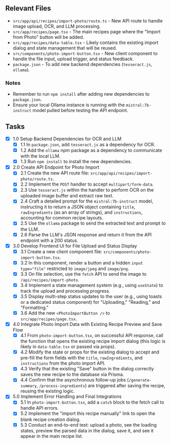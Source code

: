 ## Relevant Files

-   `src/app/api/recipes/import-photo/route.ts` - New API route to handle image upload, OCR, and LLM processing.
-   `src/app/recipes/page.tsx` - The main recipes page where the "Import from Photo" button will be added.
-   `src/app/recipes/data-table.tsx` - Likely contains the existing import dialog and state management that will be reused.
-   `src/components/photo-import-button.tsx` - New client component to handle the file input, upload trigger, and status feedback.
-   `package.json` - To add new backend dependencies (`tesseract.js`, `ollama`).

### Notes

-   Remember to run `npm install` after adding new dependencies to `package.json`.
-   Ensure your local Ollama instance is running with the `mistral:7b-instruct` model pulled before testing the API endpoint.

## Tasks

-   [x] 1.0 Setup Backend Dependencies for OCR and LLM
    -   [x] 1.1 In `package.json`, add `tesseract.js` as a dependency for OCR.
    -   [x] 1.2 Add the `ollama` npm package as a dependency to communicate with the local LLM.
    -   [x] 1.3 Run `npm install` to install the new dependencies.

-   [x] 2.0 Create API Endpoint for Photo Import
    -   [x] 2.1 Create the new API route file: `src/app/api/recipes/import-photo/route.ts`.
    -   [x] 2.2 Implement the `POST` handler to accept `multipart/form-data`.
    -   [x] 2.3 Use `tesseract.js` within the handler to perform OCR on the uploaded image buffer and extract raw text.
    -   [x] 2.4 Craft a detailed prompt for the `mistral:7b-instruct` model, instructing it to return a JSON object containing `title`, `rawIngredients` (as an array of strings), and `instructions`, accounting for common recipe layouts.
    -   [x] 2.5 Use the `ollama` package to send the extracted text and prompt to the LLM.
    -   [x] 2.6 Parse the LLM's JSON response and return it from the API endpoint with a 200 status.

-   [x] 3.0 Develop Frontend UI for File Upload and Status Display
    -   [x] 3.1 Create a new client component file: `src/components/photo-import-button.tsx`.
    -   [x] 3.2 In this component, render a button and a hidden `input type="file"` restricted to `image/jpeg` and `image/png`.
    -   [x] 3.3 On file selection, use the `fetch` API to send the image to `/api/recipes/import-photo`.
    -   [x] 3.4 Implement a state management system (e.g., using `useState`) to track the upload and processing progress.
    -   [x] 3.5 Display multi-step status updates to the user (e.g., using toasts or a dedicated status component) for "Uploading," "Reading," and "Formatting."
    -   [x] 3.6 Add the new `<PhotoImportButton />` to `src/app/recipes/page.tsx`.

-   [x] 4.0 Integrate Photo Import Data with Existing Recipe Preview and Save Flow
    -   [x] 4.1 From `photo-import-button.tsx`, on successful API response, call the function that opens the existing recipe import dialog (this logic is likely in `data-table.tsx` or passed via props).
    -   [x] 4.2 Modify the state or props for the existing dialog to accept and pre-fill the form fields with the `title`, `rawIngredients`, and `instructions` from the photo import API.
    -   [x] 4.3 Verify that the existing "Save" button in the dialog correctly saves the new recipe to the database via Prisma.
    -   [x] 4.4 Confirm that the asynchronous follow-up jobs (`/generate-summary`, `/process-ingredients`) are triggered after saving the recipe, reusing the existing logic.

-   [x] 5.0 Implement Error Handling and Final Integrations
    -   [x] 5.1 In `photo-import-button.tsx`, add a `catch` block to the fetch call to handle API errors.
    -   [x] 5.2 Implement the "import this recipe manually" link to open the blank recipe creation dialog.
    -   [x] 5.3 Conduct an end-to-end test: upload a photo, see the loading states, preview the parsed data in the dialog, save it, and see it appear in the main recipe list. 